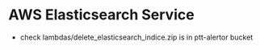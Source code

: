 # AWS Elasticsearch Service

* check lambdas/delete_elasticsearch_indice.zip is in ptt-alertor bucket